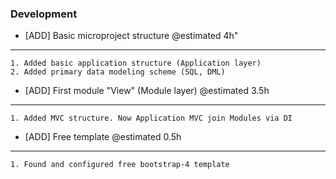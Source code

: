 ### Development
    
* [ADD] Basic microproject structure @estimated 4h"
--------------
    1. Added basic application structure (Application layer)
    2. Added primary data modeling scheme (SQL, DML)
    
* [ADD] First module "View" (Module layer) @estimated 3.5h 
-------------
    1. Added MVC structure. Now Application MVC join Modules via DI 
    
* [ADD] Free template @estimated 0.5h 
-------------
    1. Found and configured free bootstrap-4 template    